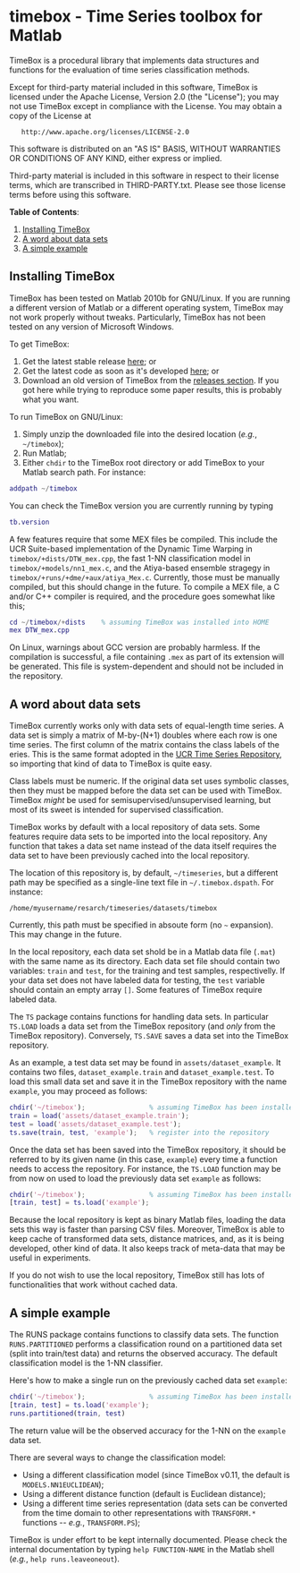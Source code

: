 # timebox - Time Series toolbox for Matlab

TimeBox is a procedural library that implements data structures and functions for the evaluation
of time series classification methods.

Except for third-party material included in this software, TimeBox is licensed under the Apache License,
Version 2.0 (the "License"); you may not use TimeBox except in compliance with the License. You may
obtain a copy of the License at

       http://www.apache.org/licenses/LICENSE-2.0

This software is distributed on an "AS IS" BASIS, WITHOUT WARRANTIES OR CONDITIONS OF ANY KIND,
either express or implied.

Third-party material is included in this software in respect to their license terms, which are
transcribed in THIRD-PARTY.txt. Please see those license terms before using this software.

**Table of Contents**:

1. [Installing TimeBox](#installing-timebox)
1. [A word about data sets](#a-word-about-data-sets)
1. [A simple example](#a-simple-example)



## Installing TimeBox

TimeBox has been tested on Matlab 2010b for GNU/Linux. If you are running a different version of Matlab
or a different operating system, TimeBox may not work properly without tweaks. Particularly, TimeBox
has not been tested on any version of Microsoft Windows.

To get TimeBox:

1. Get the latest stable release <a href="https://github.com/rfgiusti/timebox/archive/stable.zip">here</a>; or
1. Get the latest code as soon as it's developed <a href="https://github.com/rfgiusti/timebox/archive/master.zip">here</a>; or
1. Download an old version of TimeBox from the <a href="https://github.com/rfgiusti/timebox/releases">releases section</a>.
   If you got here while trying to reproduce some paper results, this is probably what you want.

To run TimeBox on GNU/Linux:

1. Simply unzip the downloaded file into the desired location (*e.g.*, `~/timebox`);
1. Run Matlab;
1. Either `chdir` to the TimeBox root directory or add TimeBox to your Matlab search path. For instance: 

```Matlab
addpath ~/timebox
```

You can check the TimeBox version you are currently running by typing

```Matlab
tb.version
```

A few features require that some MEX files be compiled. This include the UCR Suite-based implementation of
the Dynamic Time Warping in `timebox/+dists/DTW_mex.cpp`, the fast 1-NN classification model in 
`timebox/+models/nn1_mex.c`, and the Atiya-based ensemble stragegy in `timebox/+runs/+dme/+aux/atiya_Mex.c`.
Currently, those must be manually compiled, but this should change in the future. To compile a MEX file,
a C and/or C++ compiler is required, and the procedure goes somewhat like this;

```Matlab
cd ~/timebox/+dists    % assuming TimeBox was installed into HOME 
mex DTW_mex.cpp
```

On Linux, warnings about GCC version are probably harmless. If the compilation is successful, a file
containing `.mex` as part of its extension will be generated. This file is system-dependent and should not
be included in the repository.



## A word about data sets

TimeBox currently works only with data sets of equal-length time series. A data set is simply
a matrix of M-by-(N+1) doubles where each row is one time series. The first column of the matrix
contains the class labels of the eries. This is the same format adopted in the
[UCR Time Series Repository](http://www.cs.ucr.edu/~eamonn/time_series_data/), so importing that
kind of data to TimeBox is quite easy.

Class labels must be numeric. If the original data set uses symbolic classes, then they must be
mapped before the data set can be used with TimeBox. TimeBox *might* be used for
semisupervised/unsupervised learning, but most of its sweet is intended for supervised
classification.
 
TimeBox works by default with a local repository of data sets. Some features require data sets to
be imported into the local repository. Any function that takes a data set name instead of the data
itself requires the data set to have been previously cached into the local repository.

The location of this repository is, by default, `~/timeseries`, but a different path may be
specified as a single-line text file in `~/.timebox.dspath`. For instance:

    /home/myusername/resarch/timeseries/datasets/timebox

Currently, this path must be specified in absoute form (no `~` expansion). This may change in the
future.

In the local repository, each data set shold be in a Matlab data file (`.mat`) with the same name as
its directory. Each data set file should contain two variables: `train` and `test`, for the
training and test samples, respectivelly. If your data set does not have labeled data for testing,
the `test` variable should contain an empty array `[]`. Some features of TimeBox require labeled
data.

The `TS` package contains functions for handling data sets. In particular `TS.LOAD` loads a data set
from the TimeBox repository (and *only* from the TimeBox repository). Conversely, `TS.SAVE` saves a
data set into the TimeBox repository.

As an example, a test data set may be found in `assets/dataset_example`. It contains two files,
`dataset_example.train` and `dataset_example.test`. To load this small data set and save it in the
TimeBox repository with the name `example`, you may proceed as follows:

```Matlab
chdir('~/timebox');                % assuming TimeBox has been installed here
train = load('assets/dataset_example.train');
test = load('assets/dataset_example.test');
ts.save(train, test, 'example');   % register into the repository
```

Once the data set has been saved into the TimeBox repository, it should be referred to by its given
name (in this case, `example`) every time a function needs to access the repository. For instance,
the `TS.LOAD` function may be from now on used to load the previously data set `example` as follows:

```Matlab
chdir('~/timebox');                % assuming TimeBox has been installed here
[train, test] = ts.load('example');
```

Because the local repository is kept as binary Matlab files, loading the data sets this way is faster
than parsing CSV files. Moreover, TimeBox is able to keep cache of transformed data sets, distance
matrices, and, as it is being developed, other kind of data. It also keeps track of meta-data that
may be useful in experiments.

If you do not wish to use the local repository, TimeBox still has lots of functionalities that work
without cached data.



## A simple example

The RUNS package contains functions to classify data sets. The function `RUNS.PARTITIONED` performs
a classification round on a partitioned data set (split into train/test data) and returns the
observed accuracy. The default classification model is the 1-NN classifier.

Here's how to make a single run on the previously cached data set `example`:

```Matlab
chdir('~/timebox');                % assuming TimeBox has been installed here
[train, test] = ts.load('example');
runs.partitioned(train, test)
```

The return value will be the observed accuracy for the 1-NN on the `example` data set.

There are several ways to change the classification model:

- Using a different classification model (since TimeBox v0.11, the default is `MODELS.NN1EUCLIDEAN`);
- Using a different distance function (default is Euclidean distance);
- Using a different time series representation (data sets can be converted from the time domain
  to other representations with `TRANSFORM.*` functions -- *e.g.*, `TRANSFORM.PS`);

TimeBox is under effort to be kept internally documented. Please check the internal documentation
by typing `help FUNCTION-NAME` in the Matlab shell (*e.g.*, `help runs.leaveoneout`).
